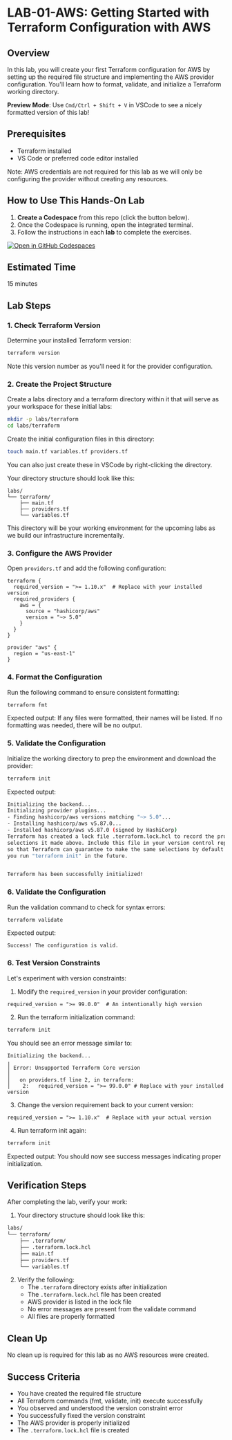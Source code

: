 # LAB-01-AWS: Getting Started with Terraform Configuration with AWS

## Overview
In this lab, you will create your first Terraform configuration for AWS by setting up the required file structure and implementing the AWS provider configuration. You'll learn how to format, validate, and initialize a Terraform working directory.

**Preview Mode**: Use `Cmd/Ctrl + Shift + V` in VSCode to see a nicely formatted version of this lab!

## Prerequisites
- Terraform installed
- VS Code or preferred code editor installed

Note: AWS credentials are not required for this lab as we will only be configuring the provider without creating any resources.

## How to Use This Hands-On Lab

1. **Create a Codespace** from this repo (click the button below).  
2. Once the Codespace is running, open the integrated terminal.
3. Follow the instructions in each **lab** to complete the exercises.

[![Open in GitHub Codespaces](https://github.com/codespaces/badge.svg)](https://codespaces.new/btkrausen/terraform-codespaces)

## Estimated Time
15 minutes

## Lab Steps

### 1. Check Terraform Version

Determine your installed Terraform version:

```bash
terraform version
```

Note this version number as you'll need it for the provider configuration.

### 2. Create the Project Structure

Create a labs directory and a terraform directory within it that will serve as your workspace for these initial labs:

```bash
mkdir -p labs/terraform
cd labs/terraform
```

Create the initial configuration files in this directory:

```bash
touch main.tf variables.tf providers.tf
```
You can also just create these in VSCode by right-clicking the directory.

Your directory structure should look like this:
```
labs/
└── terraform/
    ├── main.tf
    ├── providers.tf
    └── variables.tf
```

This directory will be your working environment for the upcoming labs as we build our infrastructure incrementally.


### 3. Configure the AWS Provider

Open `providers.tf` and add the following configuration:

```hcl
terraform {
  required_version = ">= 1.10.x"  # Replace with your installed version
  required_providers {
    aws = {
      source = "hashicorp/aws"
      version = "~> 5.0"
    }
  }
}

provider "aws" {
  region = "us-east-1"
}
```

### 4. Format the Configuration

Run the following command to ensure consistent formatting:

```bash
terraform fmt
```

Expected output: If any files were formatted, their names will be listed. If no formatting was needed, there will be no output.

### 5. Validate the Configuration
 Initialize the working directory to prep the environment and download the provider:

 ```bash
 terraform init
 ```

Expected output:
```bash
Initializing the backend...
Initializing provider plugins...
- Finding hashicorp/aws versions matching "~> 5.0"...
- Installing hashicorp/aws v5.87.0...
- Installed hashicorp/aws v5.87.0 (signed by HashiCorp)
Terraform has created a lock file .terraform.lock.hcl to record the provider
selections it made above. Include this file in your version control repository
so that Terraform can guarantee to make the same selections by default when
you run "terraform init" in the future.


Terraform has been successfully initialized!
```

### 6. Validate the Configuration

Run the validation command to check for syntax errors:

```bash
terraform validate
```

Expected output:
```
Success! The configuration is valid.
```

### 6. Test Version Constraints

Let's experiment with version constraints:

1. Modify the `required_version` in your provider configuration:

```hcl
required_version = ">= 99.0.0"  # An intentionally high version
```

2. Run the terraform initialization command:

```bash
terraform init
```

You should see an error message similar to:
```
Initializing the backend...
╷
│ Error: Unsupported Terraform Core version
│ 
│   on providers.tf line 2, in terraform:
│    2:   required_version = ">= 99.0.0" # Replace with your installed version
```

3. Change the version requirement back to your current version:

```hcl
required_version = ">= 1.10.x"  # Replace with your actual version
```

4. Run terraform init again:

```bash
terraform init
```

Expected output: You should now see success messages indicating proper initialization.

## Verification Steps

After completing the lab, verify your work:

1. Your directory structure should look like this:
```bash
labs/
└── terraform/
    ├── .terraform/
    ├── .terraform.lock.hcl
    ├── main.tf
    ├── providers.tf
    └── variables.tf
```

2. Verify the following:
   - The `.terraform` directory exists after initialization
   - The `.terraform.lock.hcl` file has been created
   - AWS provider is listed in the lock file
   - No error messages are present from the validate command
   - All files are properly formatted

## Clean Up

No clean up is required for this lab as no AWS resources were created. 

## Success Criteria
- You have created the required file structure
- All Terraform commands (fmt, validate, init) execute successfully
- You observed and understood the version constraint error
- You successfully fixed the version constraint
- The AWS provider is properly initialized
- The `.terraform.lock.hcl` file is created